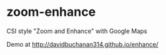 # zoom-enhance
CSI style "Zoom and Enhance" with Google Maps

Demo at http://davidbuchanan314.github.io/enhance/
